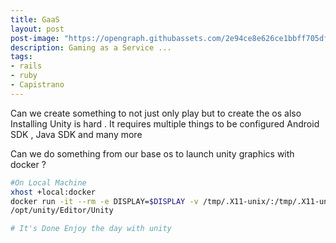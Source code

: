 ```yaml
---
title: GaaS
layout: post
post-image: "https://opengraph.githubassets.com/2e94ce8e626ce1bbff705df44719eb54ad0ae43ec2747cf9b3e7a86d8a0cf3d6/capistrano/capistrano"
description: Gaming as a Service ... 
tags:
- rails
- ruby
- Capistrano 
---
```


Can we create something to not just only play but to create the os also Installing Unity is hard . It requires multiple things to be configured Android SDK , Java SDK and many more 

Can we do something from our base os to launch unity graphics with docker ?

```bash 
#On Local Machine
xhost +local:docker
docker run -it --rm -e DISPLAY=$DISPLAY -v /tmp/.X11-unix/:/tmp/.X11-unix/ unityci/editor:ubuntu-2021.1.9f1-android-0.13.0 bash
/opt/unity/Editor/Unity 

# It's Done Enjoy the day with unity 

```
